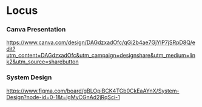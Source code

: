 # Locus
### Canva Presentation
https://www.canva.com/design/DAGdzxadOfc/qGi2b4ae7GjYlP7jSRpD8Q/edit?utm_content=DAGdzxadOfc&utm_campaign=designshare&utm_medium=link2&utm_source=sharebutton

### System Design
https://www.figma.com/board/gBLOpiBCK4TGb0CkEaAYnX/System-Design?node-id=0-1&t=lgMyCGnAd2jRqSci-1
